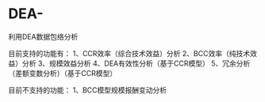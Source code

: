 # DEA-
利用DEA数据包络分析

目前支持的功能有：
1、CCR效率（综合技术效益）分析
2、BCC效率（纯技术效益）分析
3、规模效益分析
4、DEA有效性分析（基于CCR模型）
5、冗余分析（差额变数分析）（基于CCR模型）

目前不支持的功能：
1、BCC模型规模报酬变动分析
